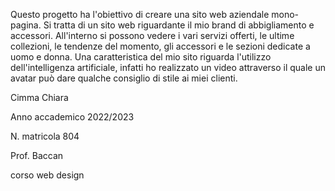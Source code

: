 Questo progetto ha l'obiettivo di creare una sito web aziendale mono-pagina.
Si tratta di un sito web riguardante il mio brand di abbigliamento e accessori. All'interno si possono vedere i vari servizi offerti, le ultime collezioni, le tendenze del momento, gli accessori e le sezioni dedicate a uomo e donna.
Una caratteristica del mio sito riguarda l'utilizzo dell'intelligenza artificiale, infatti ho realizzato un video attraverso il quale un avatar può dare qualche consiglio di stile ai miei clienti.


Cimma Chiara

Anno accademico 2022/2023

N. matricola 804

Prof. Baccan 

corso web design
